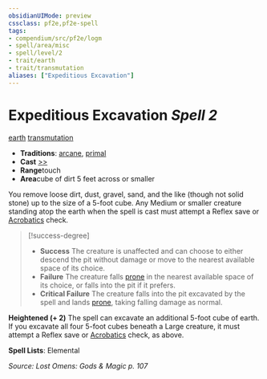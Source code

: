 ```yaml
---
obsidianUIMode: preview
cssclass: pf2e,pf2e-spell
tags:
- compendium/src/pf2e/logm
- spell/area/misc
- spell/level/2
- trait/earth
- trait/transmutation
aliases: ["Expeditious Excavation"]
---
```

# Expeditious Excavation *Spell 2*   
[earth](rules/traits/earth.md)  [transmutation](rules/traits/transmutation.md)  

- **Traditions**: [arcane](rules/traits/arcane.md), [primal](rules/traits/primal.md)
- **Cast** [>>](rules/core-rulebook/chapter-9-playing-the-game.md#Actions "Two-Action") 
- **Range**touch
- **Area**cube of dirt 5 feet across or smaller

You remove loose dirt, dust, gravel, sand, and the like (though not solid stone) up to the size of a 5-foot cube. Any Medium or smaller creature standing atop the earth when the spell is cast must attempt a Reflex save or [Acrobatics](compendium/skills.md#Acrobatics) check.

> [!success-degree] 
> - **Success** The creature is unaffected and can choose to either descend the pit without damage or move to the nearest available space of its choice.
> - **Failure** The creature falls [prone](rules/conditions.md#Prone) in the nearest available space of its choice, or falls into the pit if it prefers.
> - **Critical Failure** The creature falls into the pit excavated by the spell and lands [prone](rules/conditions.md#Prone), taking falling damage as normal.

**Heightened (+ 2)** The spell can excavate an additional 5-foot cube of earth. If you excavate all four 5-foot cubes beneath a Large creature, it must attempt a Reflex save or [Acrobatics](compendium/skills.md#Acrobatics) check, as above.

**Spell Lists**: Elemental

*Source: Lost Omens: Gods & Magic p. 107*